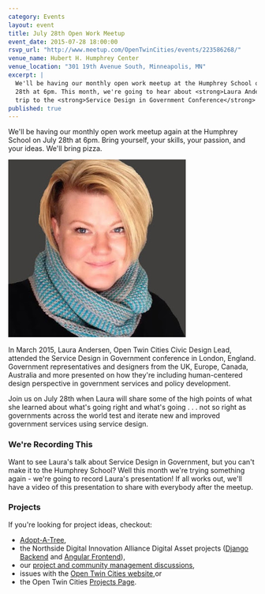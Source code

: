 ```yaml
---
category: Events
layout: event
title: July 28th Open Work Meetup
event_date: 2015-07-28 18:00:00
rsvp_url: "http://www.meetup.com/OpenTwinCities/events/223586268/"
venue_name: Hubert H. Humphrey Center 
venue_location: "301 19th Avenue South, Minneapolis, MN"
excerpt: |
  We'll be having our monthly open work meetup at the Humphrey School on July 
  28th at 6pm. This month, we're going to hear about <strong>Laura Andersen</strong>'s 
  trip to the <strong>Service Design in Government Conference</strong> in London.
published: true 
---
```


We'll be having our monthly open work meetup again at the Humphrey School on
July 28th at 6pm. Bring yourself, your skills, your passion, and your ideas.
We'll bring pizza.

![Laura Andersen](/images/posts/2015/05/la.jpg)

In March 2015, Laura Andersen, Open Twin Cities Civic Design Lead, attended the 
Service Design in Government conference in London, England. Government 
representatives and designers from the UK, Europe, Canada, Australia and more 
presented on how they're including human-centered design perspective in 
government services and policy development. 

Join us on July 28th when Laura will share some of the high points of what she 
learned about what's going right and what's going . . . not so right as 
governments across the world test and iterate new and improved government 
services using service design. 

### We're Recording This

Want to see Laura's talk about Service Design in Government, but you can't make 
it to the Humphrey School? Well this month we're trying something again - we're 
going to record Laura's presentation! If all works out, we'll have a video of 
this presentation to share with everybody after the meetup.

### Projects

If you're looking for project ideas, checkout: 

- [Adopt-A-Tree](https://github.com/ballPointPenguin/adopt-a-tree),
- the Northside Digital Innovation Alliance Digital Asset projects 
  ([Django Backend](https://github.com/OpenTwinCities/ndia-django) and 
  [Angular Frontend](https://github.com/OpenTwinCities/ndia-angular)),
- our [project and community management discussions](http://bit.ly/manageOTC),
- issues with the [Open Twin Cities website](https://github.com/OpenTwinCities/opentwincities.github.com),or 
- the Open Twin Cities [Projects Page](/projects).
